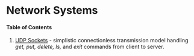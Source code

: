 # Network Systems

#### Table of Contents
1. [UDP Sockets](UDP_Sockets) - simplistic connectionless transmission model handling *get, put, delete, ls,* and *exit* commands from client to server.
